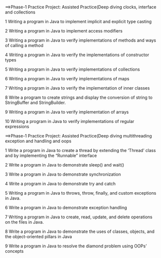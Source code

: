 ==>Phase-1 Practice Project: Assisted Practice(Deep diving clocks, interface and collections

1 Writing a program in Java to implement implicit and explicit type casting

2 Writing a program in Java to implement access modifiers

3 Writing a program in Java to verify implementations of methods and ways of calling a method  

4 Writing a program in Java to verify the implementations of constructor types

5 Writing a program in Java to verify implementations of collections

6 Writing a program in Java to verify implementations of maps

7 Writing a program in Java to verify the implementation of inner classes

8 Write a program to create strings and display the conversion of string to StringBuffer and StringBuilder.

9 Writing a program in Java to verify implementation of arrays

10 Writing a program in Java to verify implementations of regular expressions

==>Phase-1 Practice Project: Assisted Practice(Deep diving multithreading exception and handling and oops

1 Write a program in Java to create a thread by extending the ‘Thread’ class and by implementing the “Runnable” interface

2 Write a program in Java to demonstrate sleep() and wait()

3 Write a program in Java to demonstrate synchronization

4 Write a program in Java to demonstrate try and catch

5 Writing a program in Java to throws, throw, finally, and custom exceptions in Java.

6 Write a program in Java to demonstrate exception handling

7 Writing a program in Java to create, read, update, and delete operations on the files in Java.

8 Write a program in Java to demonstrate the uses of classes, objects, and the object-oriented pillars in Java

9 Write a program in Java to resolve the diamond problem using OOPs’ concepts

